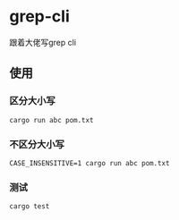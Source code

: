 # grep-cli
跟着大佬写grep cli

## 使用
### 区分大小写
```shell
cargo run abc pom.txt
```
### 不区分大小写
```shell
CASE_INSENSITIVE=1 cargo run abc pom.txt
```

### 测试
```shell
cargo test
```